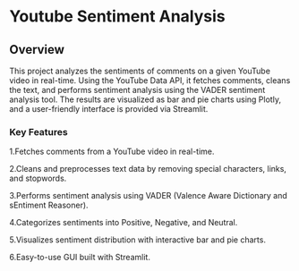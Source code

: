 # Youtube Sentiment Analysis

## Overview

This project analyzes the sentiments of comments on a given YouTube video in real-time. Using the YouTube Data API, it fetches comments, cleans the text, and performs sentiment analysis using the VADER sentiment analysis tool. The results are visualized as bar and pie charts using Plotly, and a user-friendly interface is provided via Streamlit.


### Key Features
1.Fetches comments from a YouTube video in real-time.

2.Cleans and preprocesses text data by removing special characters, links, and stopwords.

3.Performs sentiment analysis using VADER (Valence Aware Dictionary and sEntiment Reasoner).

4.Categorizes sentiments into Positive, Negative, and Neutral.

5.Visualizes sentiment distribution with interactive bar and pie charts.

6.Easy-to-use GUI built with Streamlit.
